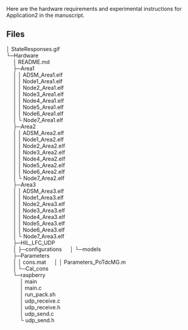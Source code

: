 


Here are the hardware requirements and experimental instructions for Application2 in the manuscript.

## Files


│ StateResponses.gif  
└─Hardware  
&emsp;   │  README.md   
&emsp;   ├─Area1  
&emsp;   │  │  ADSM_Area1.elf  
&emsp;   │  │  Node1_Area1.elf  
&emsp;   │  │  Node2_Area1.elf  
&emsp;   │  │  Node3_Area1.elf  
&emsp;   │  │  Node4_Area1.elf  
&emsp;   │  │  Node5_Area1.elf  
&emsp;   │  │  Node6_Area1.elf  
&emsp;   │  └  Node7_Area1.elf   
&emsp;   ├─Area2  
&emsp;   │  │  ADSM_Area2.elf  
&emsp;   │  │  Node1_Area2.elf  
&emsp;   │  │  Node2_Area2.elf  
&emsp;   │  │  Node3_Area2.elf  
&emsp;   │  │  Node4_Area2.elf  
&emsp;   │  │  Node5_Area2.elf  
&emsp;   │  │  Node6_Area2.elf  
&emsp;   │  └  Node7_Area2.elf          
&emsp;   ├─Area3  
&emsp;   │  │  ADSM_Area3.elf  
&emsp;   │  │  Node1_Area3.elf  
&emsp;   │  │  Node2_Area3.elf  
&emsp;   │  │  Node3_Area3.elf  
&emsp;   │  │  Node4_Area3.elf  
&emsp;   │  │  Node5_Area3.elf  
&emsp;   │  │  Node6_Area3.elf  
&emsp;   │  └  Node7_Area3.elf  
&emsp;   ├─HIL_LFC_UDP  
&emsp;   │  ├─configurations
&emsp;   │  └─models  
&emsp;   ├─Parameters  
&emsp;   │  │  cons.mat
&emsp;   │  │  Parameters_PoTdcMG.m  
&emsp;   │  └─Cal_cons         
&emsp;   └─raspberry  
&emsp; &emsp;  │  main  
&emsp; &emsp;  │  main.c  
&emsp; &emsp;  │  run_pack.sh  
&emsp; &emsp;  │  udp_receive.c  
&emsp;  &emsp; │  udp_receive.h  
&emsp;  &emsp; │  udp_send.c  
&emsp; &emsp;  └  udp_send.h          

